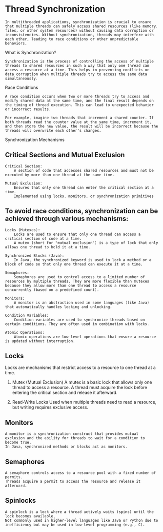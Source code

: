 # Thread Synchronization

    In multithreaded applications, synchronization is crucial to ensure that multiple threads can safely access shared resources (like memory, files, or other system resources) without causing data corruption or inconsistencies. Without synchronization, threads may interfere with each other, leading to race conditions or other unpredictable behaviors.

What is Synchronization?

    Synchronization is the process of controlling the access of multiple threads to shared resources in such a way that only one thread can access a resource at a time. This helps in preventing conflicts or data corruption when multiple threads try to access the same data simultaneously.

Race Conditions

    A race condition occurs when two or more threads try to access and modify shared data at the same time, and the final result depends on the timing of thread execution. This can lead to unexpected behavior or incorrect results.

    For example, imagine two threads that increment a shared counter. If both threads read the counter value at the same time, increment it, and then store the new value, the result will be incorrect because the threads will overwrite each other's changes.

Synchronization Mechanisms

## Critical Sections and Mutual Exclusion

    Critical Section:
        A section of code that accesses shared resources and must not be executed by more than one thread at the same time.

    Mutual Exclusion:
        Ensures that only one thread can enter the critical section at a time.
        Implemented using locks, monitors, or synchronization primitives

## To avoid race conditions, synchronization can be achieved through various mechanisms:

    Locks (Mutexes):
        Locks are used to ensure that only one thread can access a critical section of code at a time.
        A mutex (short for "mutual exclusion") is a type of lock that only allows one thread to hold it at a time.

    Synchronized Blocks (Java):
        In Java, the synchronized keyword is used to lock a method or a block of code so that only one thread can execute it at a time.

    Semaphores:
        Semaphores are used to control access to a limited number of resources by multiple threads. They are more flexible than mutexes because they allow more than one thread to access a resource concurrently (based on a predefined count).

    Monitors:
        A monitor is an abstraction used in some languages (like Java) that automatically handles locking and unlocking.

    Condition Variables:
        Condition variables are used to synchronize threads based on certain conditions. They are often used in combination with locks.

    Atomic Operations:
        Atomic operations are low-level operations that ensure a resource is updated without interruption.

## Locks

Locks are mechanisms that restrict access to a resource to one thread at a time.

1. Mutex (Mutual Exclusion)
    A mutex is a basic lock that allows only one thread to access a resource.
    A thread must acquire the lock before entering the critical section and release it afterward.        

2. Read-Write Locks
    Used when multiple threads need to read a resource, but writing requires exclusive access.

## Monitors

    A monitor is a synchronization construct that provides mutual exclusion and the ability for threads to wait for a condition to become true.
    In Java, synchronized methods or blocks act as monitors.    

## Semaphores

    A semaphore controls access to a resource pool with a fixed number of permits.
    Threads acquire a permit to access the resource and release it afterward.

## Spinlocks

    A spinlock is a lock where a thread actively waits (spins) until the lock becomes available.
    Not commonly used in higher-level languages like Java or Python due to inefficiency but may be used in low-level programming (e.g., C).